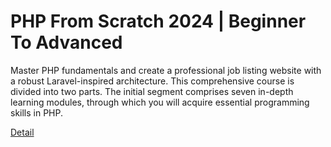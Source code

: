 # PHP From Scratch 2024 | Beginner To Advanced

Master PHP fundamentals and create a professional job listing website with a robust Laravel-inspired architecture. This comprehensive course is divided into two parts. The initial segment comprises seven in-depth learning modules, through which you will acquire essential programming skills in PHP. 

[Detail](https://eduitfree.com/courses/php-from-scratch-2024-beginner-to-advanced)